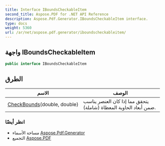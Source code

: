 ```yaml
---
title: Interface IBoundsCheckableItem
second_title: Aspose.PDF for .NET API Reference
description: Aspose.Pdf.Generator.IBoundsCheckableItem interface.
type: docs
weight: 5360
url: /ar/net/aspose.pdf.generator/iboundscheckableitem/
---
```

## واجهة IBoundsCheckableItem

```csharp
public interface IBoundsCheckableItem
```

## الطرق

| الاسم | الوصف |
| --- | --- |
| [CheckBounds](../../aspose.pdf.generator/iboundscheckableitem/checkbounds/)(double, double) | يتحقق مما إذا كان العنصر يناسب ضمن أبعاد الحاوية المعطاة (شاملة). |

### انظر أيضًا

* مساحة الأسماء [Aspose.Pdf.Generator](../../aspose.pdf.generator/)
* التجميع [Aspose.PDF](../../)